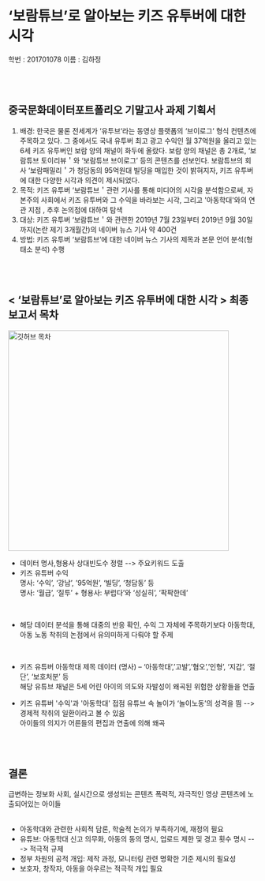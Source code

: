 ‘보람튜브’로 알아보는 키즈 유투버에 대한 시각 
===========

학번 : 201701078
이름 : 김하정   

<br/>
<br/>
   
중국문화데이터포트폴리오 기말고사 과제 기획서
--------

1. 배경: 한국은 물론 전세계가 ‘유투브‘라는 동영상 플랫폼의 ‘브이로그‘ 형식 컨텐츠에 주목하고 있다. 그 중에서도 국내 유투버 최고 광고 수익인 월 37억원을 올리고 있는 6세 키즈 유투버인 보람 양의 채널이 화두에 올랐다. 보람 양의 채널은 총 2개로, ‘보람튜브 토이리뷰＇와 ‘보람튜브 브이로그’ 등의 콘텐츠를 선보인다. 보람튜브의 회사 ‘보람패밀리＇가 청담동의 95억원대 빌딩을 매입한 것이 밝혀지자, 키즈 유투버에 대한 다양한 시각과 의견이 제시되었다.
2. 목적: 키즈 유투버 ‘보람튜브＇관련 기사를 통해 미디어의 시각을 분석함으로써, 자본주의 사회에서 키즈 유투버와 그 수익을 바라보는 시각, 그리고 '아동학대'와의 연관 지점 , 추후 논의점에 대하여 탐색
3. 대상: 키즈 유투버 ‘보람튜브＇와 관련한 2019년 7월 23일부터 2019년 9월 30일까지(논란 제기 3개월간)의 네이버 뉴스 기사 약 400건
4. 방법: 키즈 유투버 ‘보람튜브’에 대한 네이버 뉴스 기사의 제목과 본문 언어 분석(형태소 분석) 수행
        
<br/>
<br/>  
        
< ‘보람튜브’로 알아보는 키즈 유투버에 대한 시각 > 최종 보고서 목차
--------

<img width="447" alt="깃허브 목차" src="https://user-images.githubusercontent.com/73981295/102691044-0ba1cc00-424d-11eb-86c0-e8315b5601eb.png">     

* 데이터 명사,형용사 상대빈도수 정렬 --> 주요키워드 도출
* 키즈 유튜버 수익   
명사: ‘수익’, ‘강남’, ’95억원’, ‘빌딩’, ‘청담동’ 등   
명사: ‘월급’, ‘질투’ + 형용사: 부럽다’와 ‘성실히’, ‘팍팍한데’    
<br/>

* 해당 데이터 분석을 통해 대중의 반응 확인, 수익 그 자체에 주목하기보다 아동학대, 아동 노동 착취의 논점에서 유의미하게 다뤄야 할 주제
<br/>

* 키즈 유튜버 아동학대
제목 데이터 (명사) – ‘아동학대’,’고발’,’혐오’,’인형’, ‘지갑’, ‘절단’, ‘보호처분’ 등   
해당 유튜브 채널은 5세 어린 아이의 의도와 자발성이 왜곡된 위험한 상황들을 연출 

* 키즈 유튜버 '수익'과 '아동학대' 접점
유튜브 속 놀이가 ‘놀이노동’의 성격을 띔 --> 경제적 착취의 일환이라고 볼 수 있음   
아이들의 의지가 어른들의 편집과 연출에 의해  왜곡

<br/>
<br/>

결론
-----
         
급변하는 정보화 사회, 실시간으로 생성되는 콘텐츠
폭력적, 자극적인 영상 콘텐츠에 노출되어있는 아이들   
<br/> 
   
* 아동학대와 관련한 사회적 담론, 학술적 논의가 부족하기에, 재정의 필요
* 유튜브: 아동학대 신고 의무화, 아동의 동의 명시, 업로드 제한 및 경고 횟수 명시 ---> 적극적 규제
* 정부 차원의 공적 개입: 제작 과정, 모니터링 관련 명확한 기준 제시의 필요성
* 보호자, 창작자, 아동을 아우르는 적극적 개입 필요
